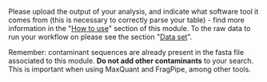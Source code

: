 
Please upload the output of your analysis, and indicate what software
tool it comes from (this is necessary to correctly parse your table) - find more information in the "[How to use](https://proteobench.readthedocs.io/en/latest/available-modules/8-quant-lfq-ion-dda-astral/#how-to-use)" section of this module. To the raw data to run your workflow on please see the section "[Data set](https://proteobench.readthedocs.io/en/latest/available-modules/8-quant-lfq-ion-dda-astral/#data-set)".

Remember: contaminant sequences are already present in the fasta file
associated to this module. **Do not add other contaminants** to your
search. This is important when using MaxQuant and FragPipe, among other tools.
